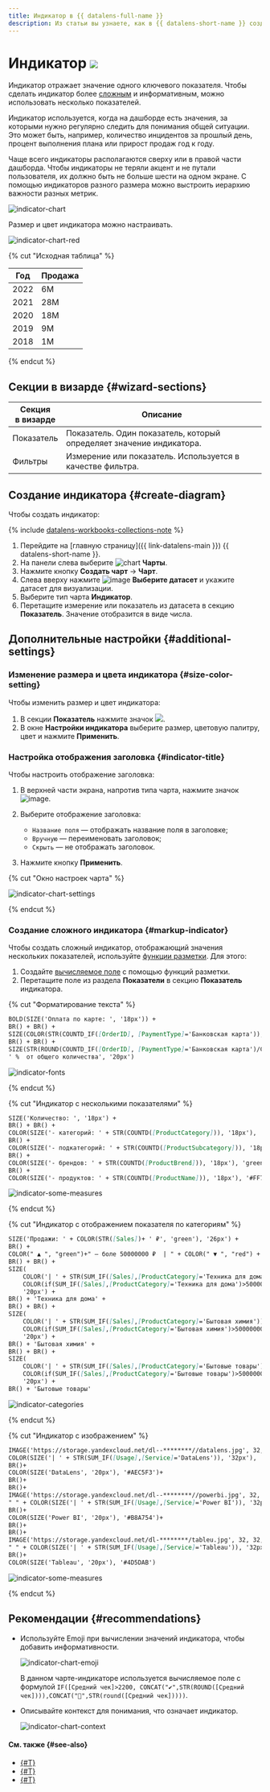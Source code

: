 ```yaml
---
title: Индикатор в {{ datalens-full-name }}
description: Из статьи вы узнаете, как в {{ datalens-short-name }} создать и настроить тип визуализации Индикатор.
---
```


# Индикатор ![](../../_assets/datalens/indicator.svg)

Индикатор отражает значение одного ключевого показателя. Чтобы сделать индикатор более [сложным](#markup-indicator) и информативным, можно использовать несколько показателей.

Индикатор используется, когда на дашборде есть значения, за которыми нужно регулярно следить для понимания общей ситуации. Это может быть, например, количество инцидентов за прошлый день, процент выполнения плана или прирост продаж год к году.

Чаще всего индикаторы располагаются сверху или в правой части дашборда. Чтобы индикаторы не теряли акцент и не путали пользователя, их должно быть не больше шести на одном экране. С помощью индикаторов разного размера можно выстроить иерархию важности разных метрик.

![indicator-chart](../../_assets/datalens/visualization-ref/indicator-chart/indicator-chart.png)

Размер и цвет индикатора можно настраивать.

![indicator-chart-red](../../_assets/datalens/visualization-ref/indicator-chart/indicator-chart-red.png)

{% cut "Исходная таблица" %}

Год |	Продажа|	
-----|---------| 
2022|	6М |	
2021|	28М |	
2020|	18М |	
2019|	9М | 
2018|	1М |

{% endcut %}

## Секции в визарде {#wizard-sections}

Секция<br/> в визарде| Описание
----- | ----
Показатель  | Показатель. Один показатель, который определяет значение индикатора.
Фильтры | Измерение или показатель. Используется в качестве фильтра.

## Создание индикатора {#create-diagram}

Чтобы создать индикатор:


{% include [datalens-workbooks-collections-note](../../_includes/datalens/operations/datalens-workbooks-collections-note-step4.md) %}


1. Перейдите на [главную страницу]({{ link-datalens-main }}) {{ datalens-short-name }}.
1. На панели слева выберите ![chart](../../_assets/console-icons/chart-column.svg) **Чарты**.
1. Нажмите кнопку **Создать чарт** → **Чарт**.
1. Слева вверху нажмите ![image](../../_assets/console-icons/circles-intersection.svg) **Выберите датасет** и укажите датасет для визуализации.
1. Выберите тип чарта **Индикатор**.
1. Перетащите измерение или показатель из датасета в секцию **Показатель**. Значение отобразится в виде числа.

## Дополнительные настройки {#additional-settings}

### Изменение размера и цвета индикатора {#size-color-setting}

Чтобы изменить размер и цвет индикатора:

1. В секции **Показатель** нажмите значок ![](../../_assets/console-icons/gear.svg).
1. В окне **Настройки индикатора** выберите размер, цветовую палитру, цвет и нажмите **Применить**.

### Настройка отображения заголовка {#indicator-title}

Чтобы настроить отображение заголовка:

1. В верхней части экрана, напротив типа чарта, нажмите значок ![image](../../_assets/console-icons/gear.svg).
1. Выберите отображение заголовка:

   * `Название поля` — отображать название поля в заголовке;
   * `Вручную` — переименовать заголовок;
   * `Скрыть` — не отображать заголовок.

1. Нажмите кнопку **Применить**.

{% cut "Окно настроек чарта" %}

![indicator-chart-settings](../../_assets/datalens/release-notes/preview-disable.png)

{% endcut %}

### Создание сложного индикатора {#markup-indicator}

Чтобы создать сложный индикатор, отображающий значения нескольких показателей, используйте [функции разметки](../function-ref/markup-functions.md). Для этого:

1. Создайте [вычисляемое поле](../concepts/calculations/index.md) с помощью функций разметки.
1. Перетащите поле из раздела **Показатели** в секцию **Показатель** индикатора.

{% cut "Форматирование текста" %}

```markdown
BOLD(SIZE('Оплата по карте: ', '18px')) +
BR() + BR() +
SIZE(COLOR(STR(COUNTD_IF([OrderID], [PaymentType]='Банковская карта')),'blue') + ' / ' + STR(COUNTD([OrderID])), '26px') +
BR() + BR() +
SIZE(STR(ROUND(COUNTD_IF([OrderID], [PaymentType]='Банковская карта')/COUNTD([OrderID])*100, 2)) +
' %  от общего количества', '20px')
```

![indicator-fonts](../../_assets/datalens/visualization-ref/indicator-chart/indicator-fonts.png)

{% endcut %}

{% cut "Индикатор с несколькими показателями" %}

```markdown
SIZE('Количество: ', '18px') +
BR() + BR() +
COLOR(SIZE('- категорий: ' + STR(COUNTD([ProductCategory])), '18px'), '#BE2443') +
BR() +
COLOR(SIZE('- подкатегорий: ' + STR(COUNTD([ProductSubcategory])), '18px'), 'blue') +
BR() +
COLOR(SIZE('- брендов: ' + STR(COUNTD([ProductBrend])), '18px'), 'green') +
BR() +
COLOR(SIZE('- продуктов: ' + STR(COUNTD([ProductName])), '18px'), '#FF7E00')
```

![indicator-some-measures](../../_assets/datalens/visualization-ref/indicator-chart/indicator-some-measures.png)

{% endcut %}

{% cut "Индикатор с отображением показателя по категориям" %}

```markdown
SIZE('Продажи: ' + COLOR(STR([Sales])+ ' ₽', 'green'), '26px') +
BR() +
COLOR(" ▲ ", "green")+" — боле 50000000 ₽  | " + COLOR(" ▼ ", "red") + " — 50000000 ₽ и менее" +
BR() + BR() +
SIZE(
    COLOR('| ' + STR(SUM_IF([Sales],[ProductCategory]='Техника для дома'))+ ' ₽ | ', 'blue') + 
    COLOR(if(SUM_IF([Sales],[ProductCategory]='Техника для дома')>50000000, " ▲ "," ▼ "), if(SUM_IF([Sales],[ProductCategory]='Техника для дома')>50000000,"green", "red")),
    '20px') +
BR() + 'Техника для дома' +
BR() + BR() +
SIZE(
    COLOR('| ' + STR(SUM_IF([Sales],[ProductCategory]='Бытовая химия'))+ ' ₽ | ', 'green') + 
    COLOR(if(SUM_IF([Sales],[ProductCategory]='Бытовая химия')>50000000, " ▲ "," ▼ "), if(SUM_IF([Sales],[ProductCategory]='Бытовая химия')>50000000,"green", "red")),
    '20px') +
BR() + 'Бытовая химия' +
BR() + BR() +
SIZE(
    COLOR('| ' + STR(SUM_IF([Sales],[ProductCategory]='Бытовые товары'))+ ' ₽ | ', 'violet') + 
    COLOR(if(SUM_IF([Sales],[ProductCategory]='Бытовые товары')>50000000, " ▲ "," ▼ "), if(SUM_IF([Sales],[ProductCategory]='Бытовые товары')>50000000,"green", "red")),
    '20px') +
BR() + 'Бытовые товары'
```

![indicator-categories](../../_assets/datalens/visualization-ref/indicator-chart/indicator-categories.png)

{% endcut %}

{% cut "Индикатор с изображением" %}

```markdown
IMAGE('https://storage.yandexcloud.net/dl--********//datalens.jpg', 32, 32, 'alt-text-1') +
COLOR(SIZE('| ' + STR(SUM_IF([Usage],[Service]='DataLens')), '32px'), '#AEC5F3') +
BR()+
COLOR(SIZE('DataLens', '20px'), '#AEC5F3')+
BR()+
BR()+
IMAGE('https://storage.yandexcloud.net/dl--********//powerbi.jpg', 32, 32, 'alt-text-1') +
" " + COLOR(SIZE('| ' + STR(SUM_IF([Usage],[Service]='Power BI')), '32px'), '#B8A754')+
BR()+
COLOR(SIZE('Power BI', '20px'), '#B8A754')+
BR()+
BR()+
IMAGE('https://storage.yandexcloud.net/dl-********/tableu.jpg', 32, 32, 'alt-text-1') +
" " + COLOR(SIZE('| ' + STR(SUM_IF([Usage],[Service]='Tableau')), '32px'), '#4D5DAB')+
BR()+
COLOR(SIZE('Tableau', '20px'), '#4D5DAB')
```

![indicator-some-measures](../../_assets/datalens/visualization-ref/indicator-chart/indicator-image.png)

{% endcut %}

## Рекомендации {#recommendations}

* Используйте Emoji при вычислении значений индикатора, чтобы добавить информативности.

  ![indicator-chart-emoji](../../_assets/datalens/visualization-ref/indicator-chart/indicator-chart-emoji.png)

  В данном чарте-индикаторе используется вычисляемое поле с формулой `IF([Средний чек]>2200, CONCAT("✔️",STR(ROUND([Средний чек]))),CONCAT("🔻",STR(round([Средний чек]))))`.

* Описывайте контекст для понимания, что означает индикатор.

  ![indicator-chart-context](../../_assets/datalens/visualization-ref/indicator-chart/indicator-chart-context.png)

#### См. также {#see-also}

* [{#T}](../operations/dashboard/create.md)
* [{#T}](../operations/dashboard/add-chart.md)
* [{#T}](../operations/dashboard/add-selector.md)